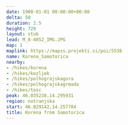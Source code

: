 ```yaml
---
date: 1900-01-01 00:00:00+00:00
delta: 50
duration: 2.5
height: 729
layout: stub
lead: M_8-4852_IMG.JPG
map: 1
maplink: https://mapzs.projekti.si/poi/5538
name: Korena_Samotorica
nearby:
- /hikes/korena
- /hikes/kozljek
- /hikes/polhograjskagora
- /hikes/polhograjskagrmada
- /hikes/tosc
peak: 46.035238,14.295931
region: notranjska
start: 46.029142,14.257784
title: Korena from Samotorica
---
```

